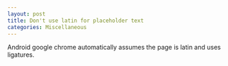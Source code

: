 ```yaml
---
layout: post
title: Don't use latin for placeholder text
categories: Miscellaneous
---
```

Android google chrome automatically assumes the page is latin and uses ligatures.